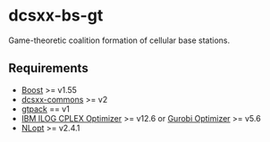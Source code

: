 dcsxx-bs-gt
===========

Game-theoretic coalition formation of cellular base stations.

Requirements
------------
* [Boost](http://www.boost.org) >= v1.55
* [dcsxx-commons](https://github.org/sguazt/dcsxx-commons) >= v2
* [gtpack](https://github.org/sguazt/gtpack) == v1
* [IBM ILOG CPLEX Optimizer](http://www-01.ibm.com/software/commerce/optimization/cplex-optimizer/index.html) >= v12.6 or [Gurobi Optimizer](http://www.gurobi.com/products/gurobi-optimizer/gurobi-overview) >= v5.6
* [NLopt](http://ab-initio.mit.edu/wiki/index.php/NLopt) >= v2.4.1
